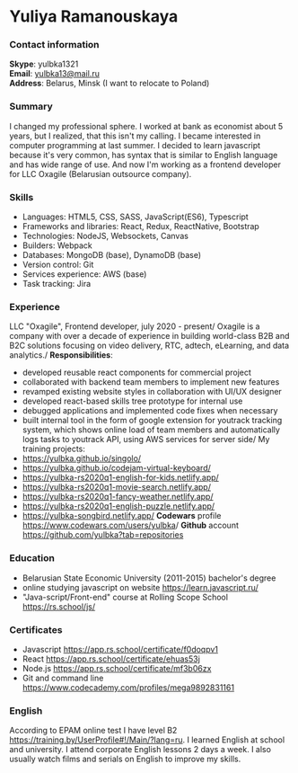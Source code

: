 # Yuliya Ramanouskaya

### Contact information  
**Skype**: yulbka1321  
**Email**: yulbka13@mail.ru  
**Address**: Belarus, Minsk (I want to relocate to Poland)
### Summary  
I changed my professional sphere. I worked at bank as economist about 5 years, but I realized, that this isn't my calling. I became interested in computer programming at last summer. I decided to learn javascript because it's very common, has syntax that is similar to English language and has wide range of use. And now I'm working as a frontend developer for LLC Oxagile (Belarusian outsource company).
### Skills  
- Languages: HTML5, CSS, SASS, JavaScript(ES6), Typescript
- Frameworks and libraries: React, Redux, ReactNative, Bootstrap
- Technologies: NodeJS, Websockets, Canvas
- Builders: Webpack
- Databases: MongoDB (base), DynamoDB (base)
- Version control: Git
- Services experience: AWS (base)
- Task tracking: Jira
### Experience  
LLC "Oxagile", Frontend developer, july 2020 - present/
Oxagile is a company with over a decade of experience in building world-class B2B and B2C solutions focusing on video delivery, RTC, adtech, eLearning, and data analytics./
**Responsibilities**:
- developed reusable react components for commercial project
- collaborated with backend team members to implement new features
- revamped existing website styles in collaboration with UI/UX designer
- developed react-based skills tree prototype for internal use
- debugged applications and implemented code fixes when necessary
- built internal tool in the form of google extension for youtrack tracking system, which shows online load of team members and automatically logs tasks to youtrack API, using AWS services for server side/
My training projects:
- <https://yulbka.github.io/singolo/>
- <https://yulbka.github.io/codejam-virtual-keyboard/>
- <https://yulbka-rs2020q1-english-for-kids.netlify.app/>
- <https://yulbka-rs2020q1-movie-search.netlify.app/>
- <https://yulbka-rs2020q1-fancy-weather.netlify.app/>
- <https://yulbka-rs2020q1-english-puzzle.netlify.app/>
- <https://yulbka-songbird.netlify.app/>
**Codewars** profile <https://www.codewars.com/users/yulbka>/
**Github** account <https://github.com/yulbka?tab=repositories>
### Education
- Belarusian State Economic University (2011-2015) bachelor's degree
- online studying javascript on website <https://learn.javascript.ru/>
- "Java-script/Front-end" course at Rolling Scope School <https://rs.school/js/>
### Certificates
- Javascript <https://app.rs.school/certificate/f0doqpv1>
- React <https://app.rs.school/certificate/ehuas53j>
- Node.js <https://app.rs.school/certificate/mf3b06zx>
- Git and command line <https://www.codecademy.com/profiles/mega9892831161>
### English
According to EPAM online test I have level B2 <https://training.by/UserProfile#!/Main/?lang=ru>. I learned English at school and university. I attend corporate English lessons 2 days a week. I also usually watch films and serials on English to improve my skills.
